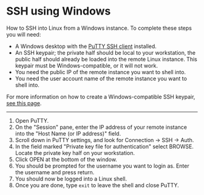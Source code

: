 # SSH using Windows

How to SSH into Linux from a Windows instance. To complete these steps you will need:

* A Windows desktop with the [PuTTY SSH client](https://www.chiark.greenend.org.uk/~sgtatham/putty/latest.html) installed.
* An SSH keypair; the private half should be local to your workstation, the public half should already be loaded into the remote Linux instance. This keypair must be Windows-compatible, or it will not work.
* You need the public IP of the remote instance you want to shell into.
* You need the user account name of the remote instance you want to shell into.

For more information on how to create a Windows-compatible SSH keypair, [see this page](https://docs.joyent.com/public-cloud/getting-started/ssh-keys/generating-an-ssh-key-manually/manually-generating-your-ssh-key-in-windows).

- - -

1. Open PuTTY.
2. On the "Session" pane, enter the IP address of your remote instance into the "Host Name (or IP address)" field.
3. Scroll down in PuTTY settings, and look for Connection -> SSH -> Auth.
4. In the field marked "Private key file for authentication" select BROWSE. Locate the private key half on your workstation.
5. Click OPEN at the bottom of the window.
6. You should be prompted for the username you want to login as. Enter the username and press return.
7. You should now be logged into a Linux shell. 
8. Once you are done, type `exit` to leave the shell and close PuTTY.
